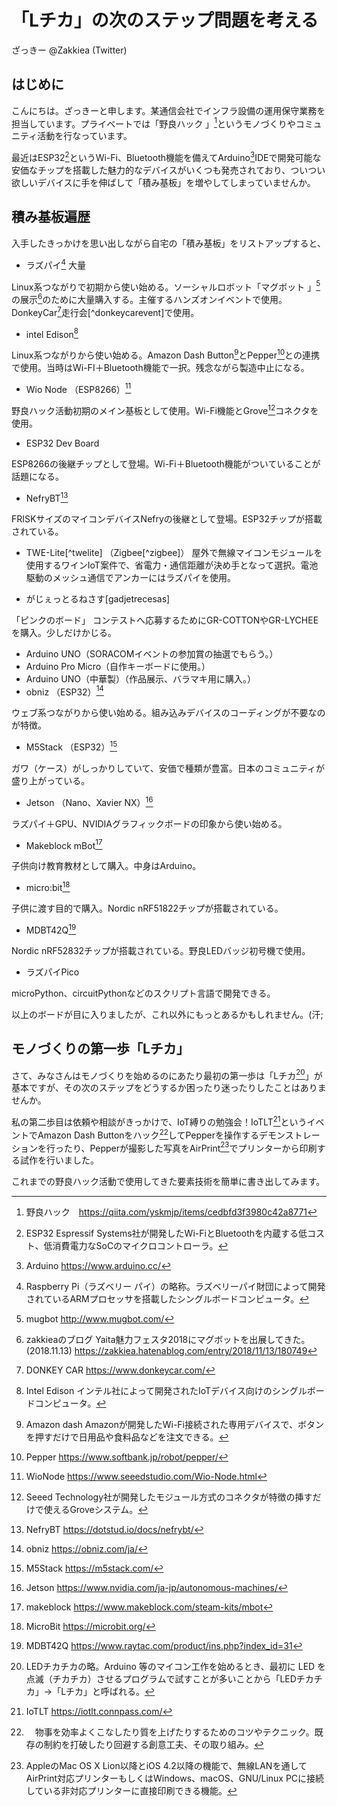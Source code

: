 # 「Lチカ」の次のステップ問題を考える

ざっきー
@Zakkiea (Twitter)

## はじめに
こんにちは。ざっきーと申します。某通信会社でインフラ設備の運用保守業務を担当しています。プライベートでは「野良ハック 」[^norahack]というモノづくりやコミュニティ活動を行なっています。

最近はESP32[^ESP32]というWi-Fi、Bluetooth機能を備えてArduino[^Arduino]IDEで開発可能な安価なチップを搭載した魅力的なデバイスがいくつも発売されており、ついつい欲しいデバイスに手を伸ばして「積み基板」を増やしてしまっていませんか。

## 積み基板遍歴
入手したきっかけを思い出しながら自宅の「積み基板」をリストアップすると、

* ラズパイ[^rasPi] 大量

Linux系つながりで初期から使い始める。ソーシャルロボット「マグボット 」[^mugbot]の展示[^blog]のために大量購入する。主催するハンズオンイベントで使用。DonkeyCar[^donkeycar]走行会[^donkeycarevent]で使用。

* intel Edison[^intelEdison]

Linux系つながりから使い始める。Amazon Dash Button[^amazonDash]とPepper[^pepper]との連携で使用。当時はWi-FI＋Bluetooth機能で一択。残念ながら製造中止になる。

* Wio Node （ESP8266）[^wioNode]

野良ハック活動初期のメイン基板として使用。Wi-Fi機能とGrove[^Grove]コネクタを使用。

* ESP32 Dev Board

ESP8266の後継チップとして登場。Wi-Fi＋Bluetooth機能がついていることが話題になる。

* NefryBT[^nefryBT]

FRISKサイズのマイコンデバイスNefryの後継として登場。ESP32チップが搭載されている。

* TWE-Lite[^twelite] （Zigbee[^zigbee]）
屋外で無線マイコンモジュールを使用するワインIoT案件で、省電力・通信距離が決め手となって選択。電池駆動のメッシュ通信でアンカーにはラズパイを使用。

* がじぇっとるねさす[gadjetrecesas] 

「ピンクのボード」 コンテストへ応募するためにGR-COTTONやGR-LYCHEEを購入。少しだけかじる。

* Arduino UNO（SORACOMイベントの参加賞の抽選でもらう。）
* Arduino Pro Micro（自作キーボードに使用。）
* Arduino UNO（中華製）（作品展示、バラマキ用に購入。）
* obniz （ESP32）[^obniz]

ウェブ系つながりから使い始める。組み込みデバイスのコーディングが不要なのが特徴。

* M5Stack （ESP32）[^m5stack]

ガワ（ケース）がしっかりしていて、安価で種類が豊富。日本のコミュニティが盛り上がっている。

* Jetson （Nano、Xavier NX）[^jetson]

ラズパイ＋GPU、NVIDIAグラフィックボードの印象から使い始める。

* Makeblock mBot[^makeblock]

子供向け教育教材として購入。中身はArduino。

* micro:bit[^microbit] 

子供に渡す目的で購入。Nordic nRF51822チップが搭載されている。

* MDBT42Q[^mdbt] 

Nordic nRF52832チップが搭載されている。野良LEDバッジ初号機で使用。

* ラズパイPico

microPython、circuitPythonなどのスクリプト言語で開発できる。

以上のボードが目に入りましたが、これ以外にもっとあるかもしれません。(汗;

## モノづくりの第一歩「Lチカ」

さて、みなさんはモノづくりを始めるのにあたり最初の第一歩は「Lチカ[^LED]」が基本ですが、その次のステップをどうするか困ったり迷ったりしたことはありませんか。

私の第二歩目は依頼や相談がきっかけで、IoT縛りの勉強会！IoTLT[^IoTLT]というイベントでAmazon Dash Buttonをハック[^hack]してPepperを操作するデモンストレーションを行ったり、Pepperが撮影した写真をAirPrint[^airprint]でプリンターから印刷する試作を行いました。

これまでの野良ハック活動で使用してきた要素技術を簡単に書き出してみます。


[^norahack]: 野良ハック　https://qiita.com/yskmjp/items/cedbfd3f3980c42a8771
[^ESP32]: ESP32 Espressif Systems社が開発したWi-FiとBluetoothを内蔵する低コスト、低消費電力なSoCのマイクロコントローラ。
[^Arduino]: Arduino https://www.arduino.cc/
[^rasPi]: Raspberry Pi（ラズベリー パイ）の略称。ラズベリーパイ財団によって開発されているARMプロセッサを搭載したシングルボードコンピュータ。
[^mugbot]: mugbot http://www.mugbot.com/
[^blog]: zakkieaのブログ Yaita魅力フェスタ2018にマグボットを出展してきた。(2018.11.13) https://zakkiea.hatenablog.com/entry/2018/11/13/180749
[^donkeycar]: DONKEY CAR https://www.donkeycar.com/
[^donkyecarevent]:　【MFT2019前夜】AIロボットカー走行会！ https://jsjug.connpass.com/event/140601/
[^intelEdison]: Intel Edison インテル社によって開発されたIoTデバイス向けのシングルボードコンピュータ。
[^amazonDash]: Amazon dash Amazonが開発したWi-Fi接続された専用デバイスで、ボタンを押すだけで日用品や食料品などを注文できる。
[^pepper]: Pepper https://www.softbank.jp/robot/pepper/
[^wioNode]: WioNode https://www.seeedstudio.com/Wio-Node.html
[^Grove]: Seeed Technology社が開発したモジュール方式のコネクタが特徴の挿すだけで使えるGroveシステム。
[^nefryBT]: NefryBT  https://dotstud.io/docs/nefrybt/
[^twilite]: TWI-Lite https://mono-wireless.com/jp/products/TWE-LITE/index.html
[^zigbee] Zigbee Allianceが策定した短距離無線通信規格の1つ。低コスト、低消費電力でワイヤレスセンサーネットワークを主目的とし、電池駆動可能な超小型機器への実装に向いている。
[^gadgetrecesas]: がじぇっとるねさす https://www.renesas.com/jp/ja/products/gadget-renesas
[^obniz]: obniz https://obniz.com/ja/
[^m5stack]: M5Stack https://m5stack.com/
[^jetson]: Jetson https://www.nvidia.com/ja-jp/autonomous-machines/
[^makeblock]: makeblock https://www.makeblock.com/steam-kits/mbot
[^microbit]: MicroBit  https://microbit.org/
[^mdbt]: MDBT42Q https://www.raytac.com/product/ins.php?index_id=31

[^LED]: LEDチカチカの略。Arduino 等のマイコン工作を始めるとき、最初に LED を点滅（チカチカ）させるプログラムで試すことが多いことから「LEDチカチカ」→「Lチカ」と呼ばれる。
[^iotlt]: IoTLT https://iotlt.connpass.com/
[^hack]: 　物事を効率よくこなしたり質を上げたりするためのコツやテクニック。既存の制約を打破したり回避する創意工夫、その取り組み。
[^airprint]: AppleのMac OS X Lion以降とiOS 4.2以降の機能で、無線LANを通してAirPrint対応プリンターもしくはWindows、macOS、GNU/Linux PCに接続している非対応プリンターに直接印刷できる機能。
